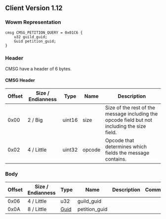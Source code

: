 ## Client Version 1.12

### Wowm Representation
```rust,ignore
cmsg CMSG_PETITION_QUERY = 0x01C6 {
    u32 guild_guid;
    Guid petition_guid;
}
```
### Header
CMSG have a header of 6 bytes.

#### CMSG Header
| Offset | Size / Endianness | Type   | Name   | Description |
| ------ | ----------------- | ------ | ------ | ----------- |
| 0x00   | 2 / Big           | uint16 | size   | Size of the rest of the message including the opcode field but not including the size field.|
| 0x02   | 4 / Little        | uint32 | opcode | Opcode that determines which fields the message contains.|
### Body
| Offset | Size / Endianness | Type | Name | Description | Comment |
| ------ | ----------------- | ---- | ---- | ----------- | ------- |
| 0x06 | 4 / Little | u32 | guild_guid |  |  |
| 0x0A | 8 / Little | [Guid](../spec/packed-guid.md) | petition_guid |  |  |
